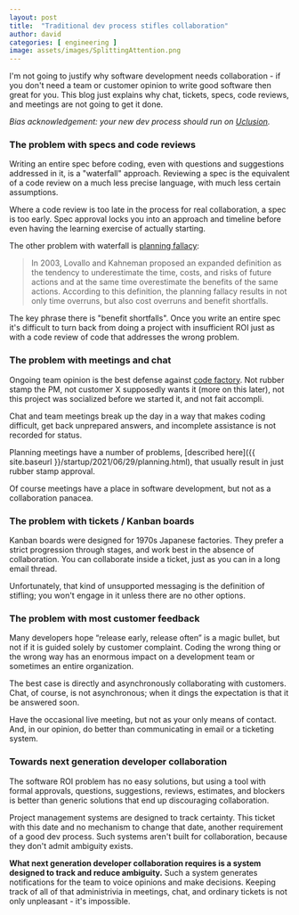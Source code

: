 ```yaml
---
layout: post
title:  "Traditional dev process stifles collaboration"
author: david
categories: [ engineering ]
image: assets/images/SplittingAttention.png
---
```

I'm not going to justify why software development needs collaboration - if you don't need
a team or customer opinion to write good software then great for you. This blog just explains why chat, 
tickets, specs, code reviews, and meetings are not going to get it done.

*Bias acknowledgement: your new dev process should run on [Uclusion](https://uclusion.com).*

### The problem with specs and code reviews ###
Writing an entire spec before coding, even with questions and suggestions addressed in it, is a "waterfall" approach. 
Reviewing a spec is the equivalent of a code review on a much less precise language, with much less certain assumptions.

Where a code review is too late in the process for real collaboration, a spec is too early. Spec approval locks you 
into an approach and timeline before even having the learning exercise of actually starting.

The other problem with waterfall is [planning fallacy](https://en.wikipedia.org/wiki/Planning_fallacy):

>In 2003, Lovallo and Kahneman proposed an expanded definition as the tendency to underestimate the time, costs, and
risks of future actions and at the same time overestimate the benefits of the same actions.
According to this definition, the planning fallacy results in not only time overruns, but also
cost overruns and benefit shortfalls.

The key phrase there is "benefit shortfalls". Once you write an entire spec it's difficult to turn
back from doing a project with insufficient ROI just as with a code review of code that
addresses the wrong problem.

### The problem with meetings and chat ### 
Ongoing team opinion is the best defense against [code factory](http://localhost:4000/startup/2021/08/16/code-factory.html).
Not rubber stamp the PM, not customer X supposedly wants it (more on this later), not this project was socialized before
we started it, and not fait accompli.

Chat and team meetings break up the day in a way that makes coding difficult, get back unprepared answers, and 
incomplete assistance is not recorded for status.

Planning meetings have a number of problems, [described here]({{ site.baseurl }}/startup/2021/06/29/planning.html),
that usually result in just rubber stamp approval.

Of course meetings have a place in software development, but not as a collaboration panacea.

### The problem with tickets / Kanban boards ###
Kanban boards were designed for 1970s Japanese factories. They prefer a strict progression through stages, and
work best in the absence of collaboration. You can collaborate inside a ticket, just as you can in a 
long email thread.

Unfortunately, that kind of unsupported messaging is the definition of stifling; you won't engage
in it unless there are no other options.

### The problem with most customer feedback ###
Many developers hope “release early, release often” is a magic bullet, but not if it is guided solely by customer 
complaint. Coding the wrong thing or the wrong way has an enormous impact on a development team or sometimes an entire 
organization.

The best case is directly and asynchronously collaborating with customers. Chat, of course, is not asynchronous;
when it dings the expectation is that it be answered soon. 

Have the occasional live meeting, but not as your only means of contact. And, in our opinion, do
better than communicating in email or a ticketing system.

### Towards next generation developer collaboration ###
The software ROI problem has no easy solutions, but using a tool with formal approvals, questions, suggestions, reviews,
estimates, and blockers is better than generic solutions that end up discouraging collaboration.

Project management systems are designed to track certainty. This ticket with this date and no mechanism to change that
date, another requirement of a good dev process. Such systems aren't built for collaboration, because they don't admit 
ambiguity exists.

**What next generation developer collaboration requires is a system designed to track and reduce ambiguity.** Such a
system generates notifications for the team to voice opinions and make decisions. Keeping track of
all of that administrivia in meetings, chat, and ordinary tickets is not only unpleasant - it's impossible.
